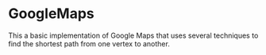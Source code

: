 # GoogleMaps
This a basic implementation of Google Maps that uses several techniques to find the shortest path from one vertex to another.
